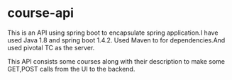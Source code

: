 # course-api
This is an API using spring boot to encapsulate spring application.I have used Java 1.8 and spring boot 1.4.2.
Used Maven to for dependencies.And used pivotal TC as the server.

This API consists some courses along with their description to make some GET,POST calls from the UI to the backend.
